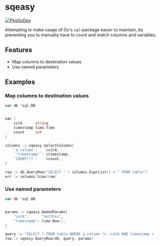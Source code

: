 # sqeasy
[![PkgGoDev](https://pkg.go.dev/badge/github.com/ferdypruis/sqeasy)](https://pkg.go.dev/github.com/ferdypruis/sqeasy)

Attempting to make usage of Go's `sql`-package easier to maintain, by preventing you to manually have to 
count and match columns and variables.

## Features
* Map columns to destination values
* Use named parameters

## Examples
### Map columns to destination values
```go
var db *sql.DB


var (
    colA      string
    timestamp time.Time
    count     int
)

columns := sqeasy.SelectColumns{
    `a_column`:    &colA,
    `"timestamp"`: &timestamp,
    `COUNT(*)`:    &count,
}

row := db.QueryRow("SELECT " + columns.ExprList() + " FROM table")
err := columns.Scan(row)
```

### Use named parameters
```go
var db *sql.DB


params := sqeasy.NamedParams{
    "colA":      "notthis",
    "timestamp": time.Now(),
}

query := "SELECT * FROM table WHERE a_column != :colA AND timestamp < :timestamp"
row := sqeasy.QueryRow(db, query, params)
```

